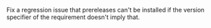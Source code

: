 Fix a regression issue that prereleases can't be installed if the version specifier of the requirement doesn't imply that.
